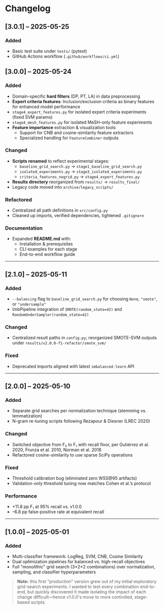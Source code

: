 # Changelog

## [3.0.1] – 2025-05-25
### Added
- Basic test suite under `tests/` (pytest)  
- GitHub Actions workflow (`.github/workflows/ci.yml`)

## [3.0.0] – 2025-05-24
### Added
- Domain-specific **hard filters** (DP, PT, LA) in data preprocessing  
- **Expert criteria features**: Inclusion/exclusion criteria as binary features for enhanced model performance
- `stage4_expert_features.py` for isolated expert criteria experiments (fixed SVM params)
- `stage4_mesh_features.py` for isolated MeSH-only feature experiments  
- **Feature importance** extraction & visualization tools  
  - Support for CNB and cosine-similarity feature extractors  
  - Specialized handling for `FeatureCombiner` outputs
  
### Changed
- **Scripts renamed** to reflect experimental stages:
  - `baseline_grid_search.py` → `stage1_baseline_grid_search.py`  
  - `isolated_experiments.py` → `stage3_isolated_experiments.py`  
  - `criteria_features_nogrid.py` → `stage4_expert_features.py`  
- **Results directory** reorganized from `results/` → `results_final/`  
- Legacy code moved into `archive/legacy_scripts/`

### Refactored
- Centralized all path definitions in `src/config.py`  
- Cleaned up imports, verified dependencies, tightened `.gitignore`

### Documentation
- Expanded **README.md** with:
  - Installation & prerequisites  
  - CLI examples for each stage  
  - End-to-end workflow guide  

---

## [2.1.0] – 2025-05-11
### Added
- `--balancing` flag to `baseline_grid_search.py` for choosing `None`, `"smote"`, or `"undersample"`  
- ImbPipeline integration of `SMOTE(random_state=42)` and `RandomUnderSampler(random_state=42)`

### Changed
- Centralized result paths in `config.py`; reorganized SMOTE-SVM outputs under `results/v2.0.0-f1-refactor/smote_svm/`

### Fixed
- Deprecated imports aligned with latest `imbalanced-learn` API

---

## [2.0.0] – 2025-05-10
### Added
- Separate grid searches per normalization technique (stemming vs. lemmatization)  
- N-gram re-tuning scripts following Rezapour & Diesner (LREC 2020)

### Changed
- Switched objective from F₂ to F₁ with recall floor, per Gutiérrez et al. 2020, Frunza et al. 2010, Norman et al. 2018  
- Refactored cosine-similarity to use sparse SciPy operations

### Fixed
- Threshold calibration bug (eliminated zero WSS@95 artifacts)  
- Validation-only threshold tuning now matches Cohen et al.’s protocol

### Performance
- +11.8 pp F₁ at 95% recall vs. v1.0.0  
- –6.8 pp false-positive rate at equivalent recall

---

## [1.0.0] – 2025-05-01
### Added
- Multi-classifier framework: LogReg, SVM, CNB, Cosine Similarity  
- Dual optimization pipelines for balanced vs. high-recall objectives  
- Full "monolithic" grid search (3×2×2 combinations) over normalization, sampling, and classifier hyperparameters

> **Note:** this first "production" version grew out of my initial exploratory grid-search experiments. I wanted to test every combination end-to-end, but quickly discovered it made isolating the impact of each change difficult—hence v1.0.0's move to more controlled, stage-based scripts.